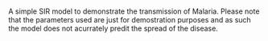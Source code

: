 #
A simple SIR model to demonstrate the transmission of Malaria.
 Please note that the parameters used are just for demostration purposes and as such the model does not acurrately predit the spread of the disease.
 
